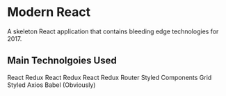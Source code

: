 # Modern React
A skeleton React application that contains bleeding edge technologies for 2017.

## Main Technolgoies Used
React
Redux
React Redux
React Redux Router
Styled Components
Grid Styled
Axios
Babel (Obviously)
